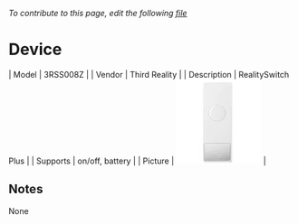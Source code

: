 
*To contribute to this page, edit the following
[file](https://github.com/Koenkk/zigbee2mqtt.io/blob/master/docgen/device_page_notes.js)*

# Device

| Model | 3RSS008Z  |
| Vendor  | Third Reality  |
| Description | RealitySwitch Plus |
| Supports | on/off, battery |
| Picture | ![../images/devices/3RSS008Z.jpg](../images/devices/3RSS008Z.jpg) |

## Notes

None
